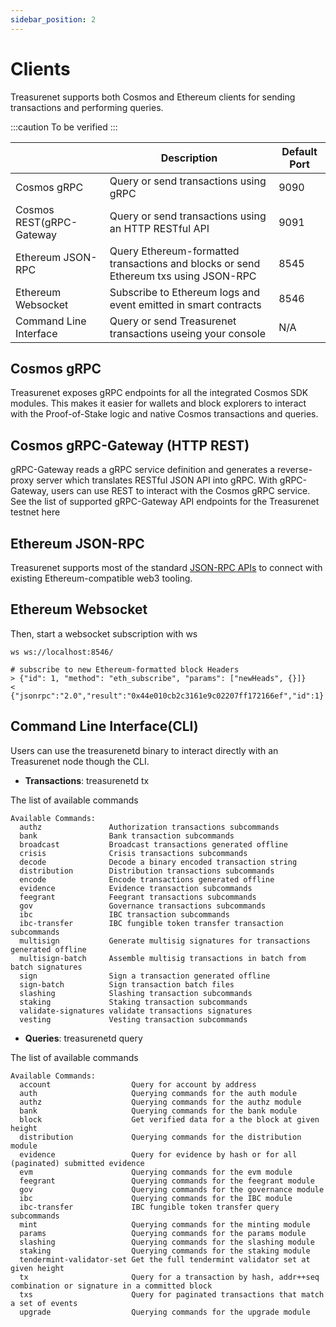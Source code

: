 ```yaml
---
sidebar_position: 2
---
```


# Clients

Treasurenet supports both Cosmos and Ethereum clients for sending transactions and performing queries.

:::caution
To be verified
:::

|                          | Description                                                                          | Default Port |
| ------------------------ | ------------------------------------------------------------------------------------ | ------------ |
| Cosmos gRPC              | Query or send transactions using gRPC                                                | 9090         |
| Cosmos REST(gRPC-Gateway | Query or send transactions using an HTTP RESTful API                                 | 9091         |
| Ethereum JSON-RPC        | Query Ethereum-formatted transactions and blocks or send Ethereum txs using JSON-RPC | 8545         |
| Ethereum Websocket       | Subscribe to Ethereum logs and event emitted in smart contracts                      | 8546         |
| Command Line Interface   | Query or send Treasurenet transactions useing your console                           | N/A          |

## Cosmos gRPC

Treasurenet exposes gRPC endpoints for all the integrated Cosmos SDK modules.
This makes it easier for wallets and block explorers to interact with the Proof-of-Stake logic and native Cosmos transactions and queries.

## Cosmos gRPC-Gateway (HTTP REST)

gRPC-Gateway reads a gRPC service definition and generates a reverse-proxy server which translates RESTful JSON API into gRPC. With gRPC-Gateway, users can use REST to interact with the Cosmos gRPC service.
See the list of supported gRPC-Gateway API endpoints for the Treasurenet testnet here

## Ethereum JSON-RPC

Treasurenet supports most of the standard [JSON-RPC APIs](https://) to connect with existing Ethereum-compatible web3 tooling.

## Ethereum Websocket

Then, start a websocket subscription with ws

```shell
ws ws://localhost:8546/

# subscribe to new Ethereum-formatted block Headers
> {"id": 1, "method": "eth_subscribe", "params": ["newHeads", {}]}
< {"jsonrpc":"2.0","result":"0x44e010cb2c3161e9c02207ff172166ef","id":1}
```

## Command Line Interface(CLI)

Users can use the treasurenetd binary to interact directly with an Treasurenet node though the CLI.

- **Transactions**: treasurenetd tx

The list of available commands

```shell
Available Commands:
  authz               Authorization transactions subcommands
  bank                Bank transaction subcommands
  broadcast           Broadcast transactions generated offline
  crisis              Crisis transactions subcommands
  decode              Decode a binary encoded transaction string
  distribution        Distribution transactions subcommands
  encode              Encode transactions generated offline
  evidence            Evidence transaction subcommands
  feegrant            Feegrant transactions subcommands
  gov                 Governance transactions subcommands
  ibc                 IBC transaction subcommands
  ibc-transfer        IBC fungible token transfer transaction subcommands
  multisign           Generate multisig signatures for transactions generated offline
  multisign-batch     Assemble multisig transactions in batch from batch signatures
  sign                Sign a transaction generated offline
  sign-batch          Sign transaction batch files
  slashing            Slashing transaction subcommands
  staking             Staking transaction subcommands
  validate-signatures validate transactions signatures
  vesting             Vesting transaction subcommands
```

- **Queries**: treasurenetd query

The list of available commands

```shell
Available Commands:
  account                  Query for account by address
  auth                     Querying commands for the auth module
  authz                    Querying commands for the authz module
  bank                     Querying commands for the bank module
  block                    Get verified data for a the block at given height
  distribution             Querying commands for the distribution module
  evidence                 Query for evidence by hash or for all (paginated) submitted evidence
  evm                      Querying commands for the evm module
  feegrant                 Querying commands for the feegrant module
  gov                      Querying commands for the governance module
  ibc                      Querying commands for the IBC module
  ibc-transfer             IBC fungible token transfer query subcommands
  mint                     Querying commands for the minting module
  params                   Querying commands for the params module
  slashing                 Querying commands for the slashing module
  staking                  Querying commands for the staking module
  tendermint-validator-set Get the full tendermint validator set at given height
  tx                       Query for a transaction by hash, addr++seq combination or signature in a committed block
  txs                      Query for paginated transactions that match a set of events
  upgrade                  Querying commands for the upgrade module
```
